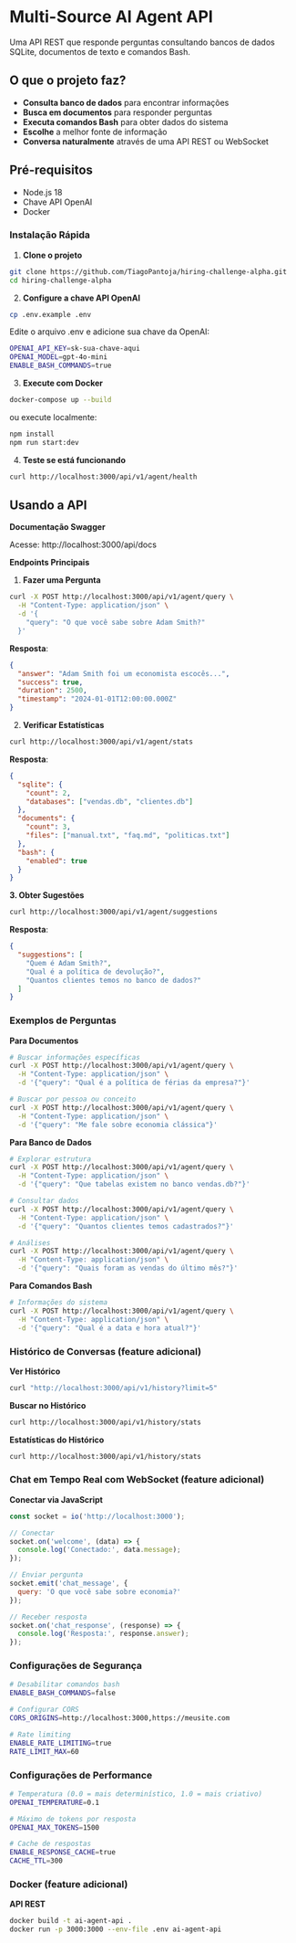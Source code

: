 #  Multi-Source AI Agent API

Uma API REST que responde perguntas consultando bancos de dados SQLite, documentos de texto e comandos Bash. 

## O que o projeto faz?

- **Consulta banco de dados** para encontrar informações
- **Busca em documentos** para responder perguntas
- **Executa comandos Bash** para obter dados do sistema
- **Escolhe** a melhor fonte de informação
- **Conversa naturalmente** através de uma API REST ou WebSocket

## Pré-requisitos
- Node.js 18
- Chave API OpenAI
- Docker

### Instalação Rápida

1. **Clone o projeto**
```bash
git clone https://github.com/TiagoPantoja/hiring-challenge-alpha.git
cd hiring-challenge-alpha
```

2. **Configure a chave API OpenAI**
```bash
cp .env.example .env
```

Edite o arquivo .env e adicione sua chave da OpenAI:

```bash
OPENAI_API_KEY=sk-sua-chave-aqui
OPENAI_MODEL=gpt-4o-mini
ENABLE_BASH_COMMANDS=true
```

3. **Execute com Docker**
```bash
docker-compose up --build
```

ou execute localmente:

```bash
npm install
npm run start:dev
```

4. **Teste se está funcionando**
```bash
curl http://localhost:3000/api/v1/agent/health
```

## Usando a API

**Documentação Swagger**

Acesse: http://localhost:3000/api/docs

**Endpoints Principais**

1. **Fazer uma Pergunta**
```bash
curl -X POST http://localhost:3000/api/v1/agent/query \
  -H "Content-Type: application/json" \
  -d '{
    "query": "O que você sabe sobre Adam Smith?"
  }'
```

**Resposta**:
```json
{
  "answer": "Adam Smith foi um economista escocês...",
  "success": true,
  "duration": 2500,
  "timestamp": "2024-01-01T12:00:00.000Z"
}
```

2. **Verificar Estatísticas**
```bash
curl http://localhost:3000/api/v1/agent/stats
```

**Resposta**:
```json
{
  "sqlite": {
    "count": 2,
    "databases": ["vendas.db", "clientes.db"]
  },
  "documents": {
    "count": 3,
    "files": ["manual.txt", "faq.md", "politicas.txt"]
  },
  "bash": {
    "enabled": true
  }
}
```

**3. Obter Sugestões**
```bash
curl http://localhost:3000/api/v1/agent/suggestions
```

**Resposta**:
```json
{
  "suggestions": [
    "Quem é Adam Smith?",
    "Qual é a política de devolução?",
    "Quantos clientes temos no banco de dados?"
  ]
}
```

### Exemplos de Perguntas
**Para Documentos**
```bash
# Buscar informações específicas
curl -X POST http://localhost:3000/api/v1/agent/query \
  -H "Content-Type: application/json" \
  -d '{"query": "Qual é a política de férias da empresa?"}'

# Buscar por pessoa ou conceito
curl -X POST http://localhost:3000/api/v1/agent/query \
  -H "Content-Type: application/json" \
  -d '{"query": "Me fale sobre economia clássica"}'
```

**Para Banco de Dados**
```bash
# Explorar estrutura
curl -X POST http://localhost:3000/api/v1/agent/query \
  -H "Content-Type: application/json" \
  -d '{"query": "Que tabelas existem no banco vendas.db?"}'

# Consultar dados
curl -X POST http://localhost:3000/api/v1/agent/query \
  -H "Content-Type: application/json" \
  -d '{"query": "Quantos clientes temos cadastrados?"}'

# Análises
curl -X POST http://localhost:3000/api/v1/agent/query \
  -H "Content-Type: application/json" \
  -d '{"query": "Quais foram as vendas do último mês?"}'
```

**Para Comandos Bash**
```bash
# Informações do sistema
curl -X POST http://localhost:3000/api/v1/agent/query \
  -H "Content-Type: application/json" \
  -d '{"query": "Qual é a data e hora atual?"}'
```

### Histórico de Conversas (feature adicional)

**Ver Histórico**
```bash
curl "http://localhost:3000/api/v1/history?limit=5"
```

**Buscar no Histórico**
```bash
curl http://localhost:3000/api/v1/history/stats
```

**Estatísticas do Histórico**
```bash
curl http://localhost:3000/api/v1/history/stats
```

### Chat em Tempo Real com WebSocket (feature adicional)

**Conectar via JavaScript**
```javascript
const socket = io('http://localhost:3000');

// Conectar
socket.on('welcome', (data) => {
  console.log('Conectado:', data.message);
});

// Enviar pergunta
socket.emit('chat_message', {
  query: 'O que você sabe sobre economia?'
});

// Receber resposta
socket.on('chat_response', (response) => {
  console.log('Resposta:', response.answer);
});
```

### Configurações de Segurança
```bash
# Desabilitar comandos bash
ENABLE_BASH_COMMANDS=false

# Configurar CORS
CORS_ORIGINS=http://localhost:3000,https://meusite.com

# Rate limiting
ENABLE_RATE_LIMITING=true
RATE_LIMIT_MAX=60
```

### Configurações de Performance
```bash 
# Temperatura (0.0 = mais determinístico, 1.0 = mais criativo)
OPENAI_TEMPERATURE=0.1

# Máximo de tokens por resposta
OPENAI_MAX_TOKENS=1500

# Cache de respostas
ENABLE_RESPONSE_CACHE=true
CACHE_TTL=300
```

### Docker (feature adicional)

**API REST**
```bash
docker build -t ai-agent-api .
docker run -p 3000:3000 --env-file .env ai-agent-api
```